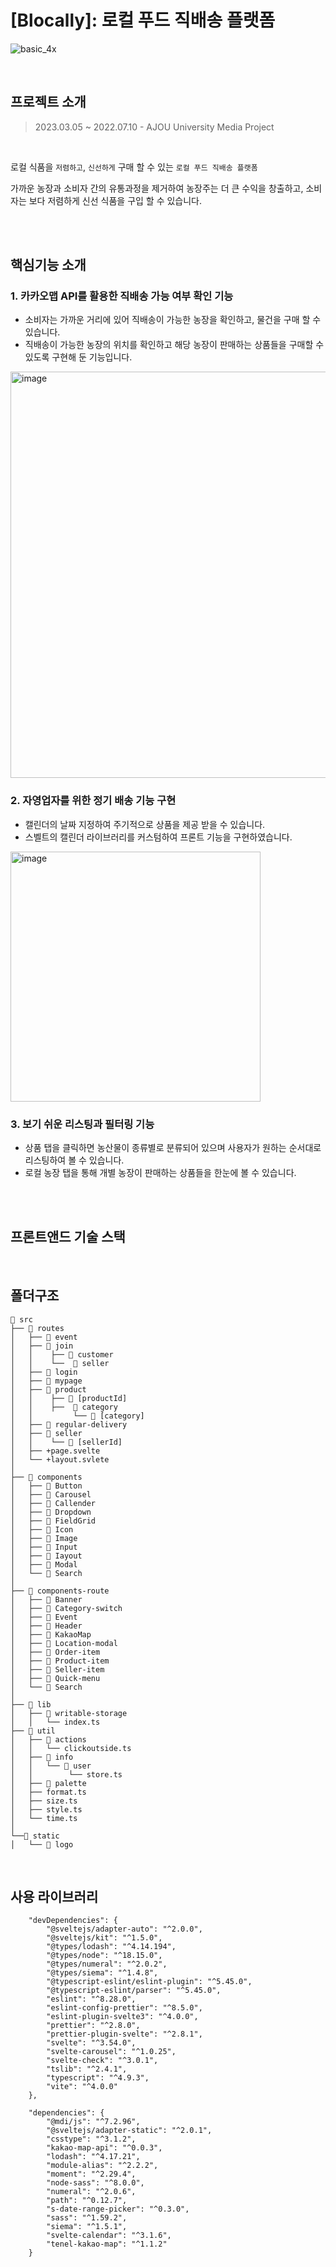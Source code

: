 # [Blocally]: 로컬 푸드 직배송 플랫폼

![basic_4x](https://github.com/Soy728/webProject-BLocally/assets/77173342/24a5b2f8-b404-4861-af6a-31e2103664f8)

<br />

## 프로젝트 소개
> 2023.03.05 ~ 2022.07.10 - AJOU University Media Project
<br />

로컬 식품을 `저렴하고`, `신선하게` 구매 할 수 있는 `로컬 푸드 직배송 플랫폼`
<br />

가까운 농장과 소비자 간의 유통과정을 제거하여 농장주는 더 큰 수익을 창출하고, 소비자는 보다 저렴하게 신선 식품을 구입 할 수 있습니다.

<br />
<br />

## 핵심기능 소개
### 1. 카카오맵 API를 활용한 직배송 가능 여부 확인 기능
- 소비자는 가까운 거리에 있어 직배송이 가능한 농장을 확인하고, 물건을 구매 할 수 있습니다.
- 직배송이 가능한 농장의 위치를 확인하고 해당 농장이 판매하는 상품들을 구매할 수 있도록 구현해 둔 기능입니다.
<img width="650" alt="image" src="https://github.com/Soy728/webProject-BLocally/assets/77173342/6d5a354a-7d99-40e3-8441-221e86538071">


### 2. 자영업자를 위한 정기 배송 기능 구현
- 캘린더의 날짜 지정하여 주기적으로 상품을 제공 받을 수 있습니다.
- 스벨트의 캘린더 라이브러리를 커스텀하여 프론트 기능을 구현하였습니다.

<img width="400" alt="image" src="https://github.com/Soy728/webProject-BLocally/assets/77173342/2b6bb08c-17f1-477b-af5c-f2d489f56561">


### 3. 보기 쉬운 리스팅과 필터링 기능
- 상품 탭을 클릭하면 농산물이 종류별로 분류되어 있으며 사용자가 원하는 순서대로 리스팅하여 볼 수 있습니다.
- 로컬 농장 탭을 통해 개별 농장이 판매하는 상품들을 한눈에 볼 수 있습니다.

<br />
<br />

## 프론트앤드 기술 스택


<br />


## 폴더구조
```
📂 src
├── 📂 routes
│   ├── 📂 event
│   ├── 📂 join
│   │    ├── 📂 customer
│   │    └──  📂 seller
│   ├── 📂 login
│   ├── 📂 mypage
│   ├── 📂 product
│   │    ├── 📂 [productId]
│   │    ├──  📂 category
│   │         └── 📂 [category]
│   ├── 📂 regular-delivery
│   ├── 📂 seller
│   │    └── 📂 [sellerId]
│   ├── +page.svelte
│   └── +layout.svlete
│   
├── 📂 components
│   ├── 📁 Button
│   ├── 📁 Carousel
│   ├── 📁 Callender
│   ├── 📂 Dropdown
│   ├── 📁 FieldGrid
│   ├── 📂 Icon
│   ├── 📂 Image
│   ├── 📂 Input
│   ├── 📂 Iayout
│   ├── 📂 Modal
│   └── 📂 Search
│   
├── 📂 components-route
│   ├── 📁 Banner
│   ├── 📁 Category-switch
│   ├── 📁 Event
│   ├── 📂 Header
│   ├── 📁 KakaoMap
│   ├── 📂 Location-modal
│   ├── 📂 Order-item
│   ├── 📂 Product-item
│   ├── 📂 Seller-item
│   ├── 📂 Quick-menu
│   └── 📂 Search
│   
├── 📂 lib
│   ├── 📂 writable-storage
│   │   └── index.ts
├── 📂 util
│   ├── 📂 actions
│   │   └── clickoutside.ts
│   ├── 📂 info
│   │   └── 📂 user
│   │        └── store.ts
│   ├── 📂 palette
│   ├── format.ts
│   ├── size.ts
│   ├── style.ts
│   └── time.ts
│   
└──📂 static
│   └── 📂 logo

```

<br />

## 사용 라이브러리
```
	"devDependencies": {
		"@sveltejs/adapter-auto": "^2.0.0",
		"@sveltejs/kit": "^1.5.0",
		"@types/lodash": "^4.14.194",
		"@types/node": "^18.15.0",
		"@types/numeral": "^2.0.2",
		"@types/siema": "^1.4.8",
		"@typescript-eslint/eslint-plugin": "^5.45.0",
		"@typescript-eslint/parser": "^5.45.0",
		"eslint": "^8.28.0",
		"eslint-config-prettier": "^8.5.0",
		"eslint-plugin-svelte3": "^4.0.0",
		"prettier": "^2.8.0",
		"prettier-plugin-svelte": "^2.8.1",
		"svelte": "^3.54.0",
		"svelte-carousel": "^1.0.25",
		"svelte-check": "^3.0.1",
		"tslib": "^2.4.1",
		"typescript": "^4.9.3",
		"vite": "^4.0.0"
	},

	"dependencies": {
		"@mdi/js": "^7.2.96",
		"@sveltejs/adapter-static": "^2.0.1",
		"csstype": "^3.1.2",
		"kakao-map-api": "^0.0.3",
		"lodash": "^4.17.21",
		"module-alias": "^2.2.2",
		"moment": "^2.29.4",
		"node-sass": "^8.0.0",
		"numeral": "^2.0.6",
		"path": "^0.12.7",
		"s-date-range-picker": "^0.3.0",
		"sass": "^1.59.2",
		"siema": "^1.5.1",
		"svelte-calendar": "^3.1.6",
		"tenel-kakao-map": "^1.1.2"
	}
```

